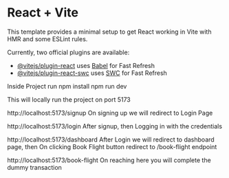 # React + Vite

This template provides a minimal setup to get React working in Vite with HMR and some ESLint rules.

Currently, two official plugins are available:

- [@vitejs/plugin-react](https://github.com/vitejs/vite-plugin-react/blob/main/packages/plugin-react/README.md) uses [Babel](https://babeljs.io/) for Fast Refresh
- [@vitejs/plugin-react-swc](https://github.com/vitejs/vite-plugin-react-swc) uses [SWC](https://swc.rs/) for Fast Refresh


Inside Project run
npm install
npm run dev

This will locally run the project on port 5173

http://localhost:5173/signup
On signing up we will redirect to Login Page

http://localhost:5173/login
After signup, then Logging in with the credentials

http://localhost:5173/dashboard
After Login we will redirect to dashboard page, then On clicking Book Flight button redirect to /book-flight endpoint

http://localhost:5173/book-flight
On reaching here you will complete the dummy transaction
